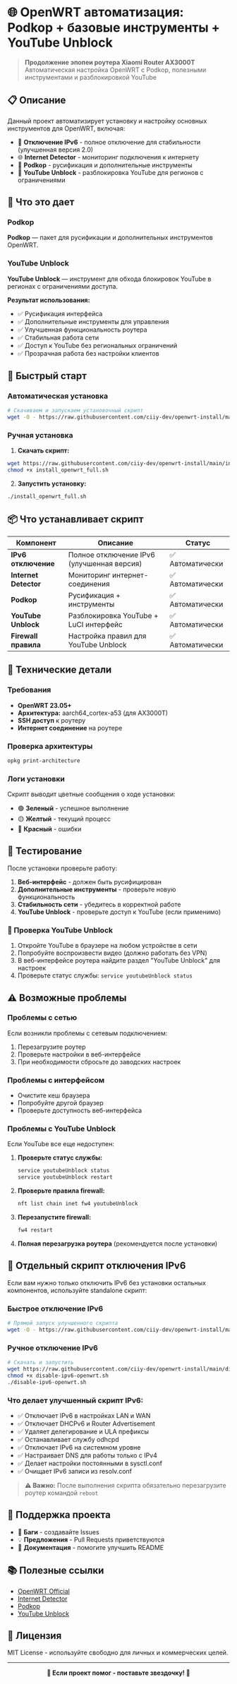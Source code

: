 # 🌐 OpenWRT автоматизация: Podkop + базовые инструменты + YouTube Unblock

> **Продолжение эпопеи роутера Xiaomi Router AX3000T**  
> Автоматическая настройка OpenWRT с Podkop, полезными инструментами и разблокировкой YouTube

## 📋 Описание

Данный проект автоматизирует установку и настройку основных инструментов для OpenWRT, включая:

- 🚫 **Отключение IPv6** - полное отключение для стабильности (улучшенная версия 2.0)
- 🌐 **Internet Detector** - мониторинг подключения к интернету  
- 🔧 **Podkop** - русификация и дополнительные инструменты
- 🎥 **YouTube Unblock** - разблокировка YouTube для регионов с ограничениями

## 🎯 Что это дает

### Podkop
**Podkop** — пакет для русификации и дополнительных инструментов OpenWRT.

### YouTube Unblock
**YouTube Unblock** — инструмент для обхода блокировок YouTube в регионах с ограничениями доступа.

**Результат использования:**
- ✅ Русификация интерфейса
- ✅ Дополнительные инструменты для управления
- ✅ Улучшенная функциональность роутера
- ✅ Стабильная работа сети
- ✅ Доступ к YouTube без региональных ограничений
- ✅ Прозрачная работа без настройки клиентов

## 🚀 Быстрый старт

### Автоматическая установка

```bash
# Скачиваем и запускаем установочный скрипт
wget -O - https://raw.githubusercontent.com/ciiy-dev/openwrt-install/main/install_openwrt_full.sh | sh
```

### Ручная установка

1. **Скачать скрипт:**
```bash
wget https://raw.githubusercontent.com/ciiy-dev/openwrt-install/main/install_openwrt_full.sh
chmod +x install_openwrt_full.sh
```

2. **Запустить установку:**
```bash
./install_openwrt_full.sh
```

## 📦 Что устанавливает скрипт

| Компонент | Описание | Статус |
|-----------|----------|--------|
| **IPv6 отключение** | Полное отключение IPv6 (улучшенная версия) | ✅ Автоматически |
| **Internet Detector** | Мониторинг интернет-соединения | ✅ Автоматически |
| **Podkop** | Русификация + инструменты | ✅ Автоматически |
| **YouTube Unblock** | Разблокировка YouTube + LuCI интерфейс | ✅ Автоматически |
| **Firewall правила** | Настройка правил для YouTube Unblock | ✅ Автоматически |

## 🔧 Технические детали

### Требования
- **OpenWRT 23.05+** 
- **Архитектура:** aarch64_cortex-a53 (для AX3000T)
- **SSH доступ** к роутеру
- **Интернет соединение** на роутере

### Проверка архитектуры
```bash
opkg print-architecture
```

### Логи установки
Скрипт выводит цветные сообщения о ходе установки:
- 🟢 **Зеленый** - успешное выполнение
- 🟡 **Желтый** - текущий процесс  
- 🔴 **Красный** - ошибки

## 🧪 Тестирование

После установки проверьте работу:

1. **Веб-интерфейс** - должен быть русифицирован
2. **Дополнительные инструменты** - проверьте новую функциональность
3. **Стабильность сети** - убедитесь в корректной работе
4. **YouTube Unblock** - проверьте доступ к YouTube (если применимо)

### 🎥 Проверка YouTube Unblock

1. Откройте YouTube в браузере на любом устройстве в сети
2. Попробуйте воспроизвести видео (должно работать без VPN)
3. В веб-интерфейсе роутера найдите раздел "YouTube Unblock" для настроек
4. Проверьте статус службы: `service youtubeUnblock status`

## ⚠️ Возможные проблемы

### Проблемы с сетью
Если возникли проблемы с сетевым подключением:

1. Перезагрузите роутер
2. Проверьте настройки в веб-интерфейсе
3. При необходимости сбросьте до заводских настроек

### Проблемы с интерфейсом
- Очистите кеш браузера
- Попробуйте другой браузер
- Проверьте доступность веб-интерфейса

### Проблемы с YouTube Unblock
Если YouTube все еще недоступен:

1. **Проверьте статус службы:**
   ```bash
   service youtubeUnblock status
   service youtubeUnblock restart
   ```

2. **Проверьте правила firewall:**
   ```bash
   nft list chain inet fw4 youtubeUnblock
   ```

3. **Перезапустите firewall:**
   ```bash
   fw4 restart
   ```

4. **Полная перезагрузка роутера** (рекомендуется после установки)

## 🚫 Отдельный скрипт отключения IPv6

Если вам нужно только отключить IPv6 без установки остальных компонентов, используйте standalone скрипт:

### Быстрое отключение IPv6
```bash
# Прямой запуск улучшенного скрипта
wget -O - https://raw.githubusercontent.com/ciiy-dev/openwrt-install/main/disable-ipv6-openwrt.sh | sh
```

### Ручное отключение IPv6
```bash
# Скачать и запустить
wget https://raw.githubusercontent.com/ciiy-dev/openwrt-install/main/disable-ipv6-openwrt.sh
chmod +x disable-ipv6-openwrt.sh
./disable-ipv6-openwrt.sh
```

### Что делает улучшенный скрипт IPv6:
- ✅ Отключает IPv6 в настройках LAN и WAN
- ✅ Отключает DHCPv6 и Router Advertisement  
- ✅ Удаляет делегирование и ULA префиксы
- ✅ Останавливает службу odhcpd
- ✅ Отключает IPv6 на системном уровне
- ✅ Настраивает DNS для работы только с IPv4
- ✅ Делает настройки постоянными в sysctl.conf
- ✅ Очищает IPv6 записи из resolv.conf

> **⚠️ Важно:** После выполнения скрипта обязательно перезагрузите роутер командой `reboot`

## 🤝 Поддержка проекта

- 🐛 **Баги** - создавайте Issues
- 💡 **Предложения** - Pull Requests приветствуются  
- 📖 **Документация** - помогите улучшить README

## 📚 Полезные ссылки

- [OpenWRT Official](https://openwrt.org/)
- [Internet Detector](https://github.com/gSpotx2f/luci-app-internet-detector/)
- [Podkop](https://github.com/itdoginfo/podkop/)
- [YouTube Unblock](https://github.com/Waujito/youtubeUnblock/)

## 📄 Лицензия

MIT License - используйте свободно для личных и коммерческих целей.

---

<div align="center">
  <strong>🌟 Если проект помог - поставьте звездочку! 🌟</strong>
</div>
